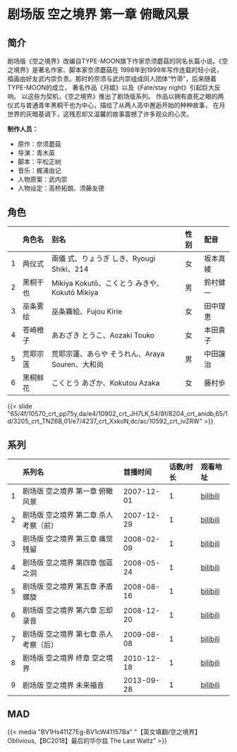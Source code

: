 # 剧场版 空之境界 第一章 俯瞰风景


## 简介

剧场版《空之境界》改编自TYPE-MOON旗下作家奈须蘑菇的同名长篇小说。《空之境界》是著名作家、脚本家奈须蘑菇在
1998年到1999年写作连载的轻小说， 插画由好友武内崇负责。那时的奈须与武内崇组成同人团体“竹帚”，后来随着TYPE-MOON的成立，
著名作品《月姬》以及《Fate/stay night》引起巨大反响。 以这些为契机，《空之境界》推出了剧场版系列。
作品以拥有直死之眼的两仪式与普通青年黑桐干也为中心，描绘了从两人高中邂逅开始的种种故事，
在月世界的灰暗基调下，这残忍却又温馨的故事震撼了许多观众的心灵。

**制作人员：**
- 原作：奈须蘑菇
- 导演：青木英
- 脚本：平松正树
- 音乐：梶浦由记
- 人物原案：武内崇
- 人物设定：高桥拓朗、须藤友德

## 角色

|     |   角色名   |   别名  | 性别 |  配音  |
|:--- |:------  |:----      |:---  |:--   |
| 1 | 两仪式 | 兩儀 式、りょうぎ しき、Ryougi Shiki、214 | 女 | 坂本真綾 |
| 2 | 黑桐干也 | Mikiya Kokutō、こくとう みきや、Kokutō Mikiya | 男 | 鈴村健一 |
| 3 | 巫条雾绘 | 巫条霧絵、Fujou Kirie | 女 | 田中理恵 |
| 4 | 苍崎橙子 | あおざき  とうこ、Aozaki Touko | 女 | 本田貴子 |
| 5 | 荒耶宗莲 | 荒耶宗蓮、あらや そうれん、Araya Souren、大和尚 | 男 | 中田譲治 |
| 6 | 黑桐鲜花 | こくとう あざか、Kokutou Azaka | 女 | 藤村歩 |

{{< slide "65/4f/10570_crt_pp75y,da/e4/10902_crt_JH7LK,54/8f/8204_crt_anidb,65/1d/3205_crt_TNZ6B,01/e7/4237_crt_XxkoN,dc/ac/10592_crt_ivZRW" >}}

## 系列

|     | 系列名                  | 首播时间       | 话数/时长 | 观看地址                                                    |
|:----|:---------------------|:-----------|:------|:--------------------------------------------------------|
| 1   | 剧场版 空之境界 第一章 俯瞰风景    | 2007-12-01 | 1     | [bilibili](https://www.bilibili.com/video/BV1Ks411J7Bg) |
| 2   | 剧场版 空之境界 第二章 杀人考察（前） | 2007-12-29 | 1     | [bilibili](https://www.bilibili.com/video/BV1ws411J7rE) |
| 3   | 剧场版 空之境界 第三章 痛觉残留    | 2008-02-09 | 1     | [bilibili](https://www.bilibili.com/video/BV1Ds411J77v) |
| 4   | 剧场版 空之境界 第四章 伽蓝之洞    | 2008-05-24 | 1     | [bilibili](https://www.bilibili.com/video/BV1Rs411J7xi) |
| 5   | 剧场版 空之境界 第五章 矛盾螺旋    | 2008-08-16 | 1     | [bilibili](https://www.bilibili.com/video/BV1Us411w7pb) |
| 6   | 剧场版 空之境界 第六章 忘却录音    | 2008-12-20 | 1     | [bilibili](https://www.bilibili.com/video/BV12s41177nC) |
| 7   | 剧场版 空之境界 第七章 杀人考察（后） | 2009-08-08 | 1     | [bilibili](https://www.bilibili.com/video/BV12s411E7Wb) |
| 8   | 剧场版 空之境界 终章 空之境界     | 2010-12-18 | 1     | [bilibili](https://www.bilibili.com/video/BV1Ls411H752) |
| 9   | 剧场版 空之境界 未来福音        | 2013-09-28 | 1     | [bilibili](https://www.bilibili.com/video/BV1Ps411H7n1) |


## MAD

{{< media  "BV1Hs411Z7Eg-BV1cW41157Ba"
"【英文填翻/空之境界】Oblivious,【BC2018】最后的华尔兹 The Last Waltz"  >}}
